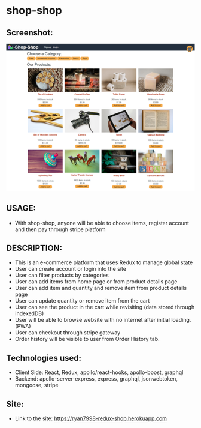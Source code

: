 # shop-shop

## Screenshot:
![](src/screenshot.png)

## USAGE:
- With shop-shop, anyone will be able to choose items, register account and then pay through stripe platform

## DESCRIPTION:
- This is an e-commerce platform that uses Redux to manage global state
- User can create account or login into the site
- User can filter products by categories
- User can add items from home page or from product details page
- User can add item and quantity and remove item from product details page
- User can update quantity or remove item from the cart
- User can see the product in the cart while revisiting (data stored through indexedDB)
- User will be able to browse website with no internet after initial loading. (PWA)
- User can checkout through stripe gateway
- Order history will be visible to user from Order History tab.

## Technologies used:
- Client Side: React, Redux, apollo/react-hooks, apollo-boost, graphql
- Backend: apollo-server-express, express, graphql, jsonwebtoken, mongoose, stripe

## Site:
- Link to the site: https://ryan7998-redux-shop.herokuapp.com